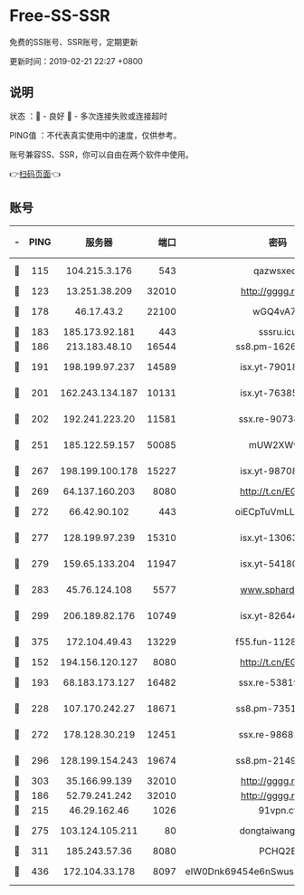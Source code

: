 # Free-SS-SSR

免费的SS账号、SSR账号，定期更新

更新时间：2019-02-21 22:27 +0800

## 说明

状态     ：🙂 - 良好 🙁 - 多次连接失败或连接超时

PING值   ：不代表真实使用中的速度，仅供参考。

账号兼容SS、SSR，你可以自由在两个软件中使用。

👉[扫码页面](https://liesauer.github.io/free-ss-ssr.github.io/)👈

## 账号

|-|PING|服务器|端口|密码|加密方式|区域|
|:----:|:----:|:-----:|-----:|:----:|:----:|:----:|
|🙂|115|104.215.3.176|543|qazwsxedc|aes-256-gcm|JP|
|🙂|123|13.251.38.209|32010|http://gggg.rocks|chacha20|SG|
|🙂|178|46.17.43.2|22100|wGQ4vA7D|aes-256-gcm|RU|
|🙂|183|185.173.92.181|443|sssru.icu|rc4-md5|RU|
|🙂|186|213.183.48.10|16544|ss8.pm-16263031|rc4-md5|RU|
|🙂|191|198.199.97.237|14589|isx.yt-79018658|aes-256-cfb|US|
|🙂|201|162.243.134.187|10131|isx.yt-76385286|aes-256-cfb|US|
|🙂|202|192.241.223.20|11581|ssx.re-90738026|aes-256-cfb|US|
|🙂|251|185.122.59.157|50085|mUW2XWw8|aes-256-cfb|GB|
|🙂|267|198.199.100.178|15227|isx.yt-98708558|aes-256-cfb|US|
|🙂|269|64.137.160.203|8080|http://t.cn/EGJIyrl|rc4-md5|CA|
|🙂|272|66.42.90.102|443|oiECpTuVmLLxk4Ts|aes-256-cfb|US|
|🙂|277|128.199.97.239|15310|isx.yt-13063955|aes-256-cfb|SG|
|🙂|279|159.65.133.204|11947|isx.yt-54180036|aes-256-cfb|SG|
|🙂|283|45.76.124.108|5577|www.sphard.com|aes-256-cfb|AU|
|🙂|299|206.189.82.176|10749|isx.yt-82644423|aes-256-cfb|SG|
|🙂|375|172.104.49.43|13229|f55.fun-11286035|aes-256-cfb|SG|
|🙂|152|194.156.120.127|8080|http://t.cn/EGJIyrl|rc4-md5|RU|
|🙂|193|68.183.173.127|16482|ssx.re-53819534|aes-256-cfb|US|
|🙂|228|107.170.242.27|18671|ss8.pm-73518154|aes-256-cfb|US|
|🙂|272|178.128.30.219|12451|ssx.re-98681435|aes-256-cfb|SG|
|🙂|296|128.199.154.243|19674|ss8.pm-21493386|aes-256-cfb|SG|
|🙂|303|35.166.99.139|32010|http://gggg.rocks|chacha20|US|
|🙁|186|52.79.241.242|32010|http://gggg.rocks|chacha20|KR|
|🙁|215|46.29.162.46|1026|91vpn.cf|rc4-md5|RU|
|🙁|275|103.124.105.211|80|dongtaiwang.com|aes-256-cfb|US|
|🙁|311|185.243.57.36|8080|PCHQ2E|rc4-md5|US|
|🙁|436|172.104.33.178|8097|eIW0Dnk69454e6nSwuspv9DmS201tQ0D|aes-256-cfb|SG|
